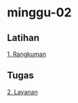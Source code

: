 # minggu-02

## Latihan
[1. Rangkuman](/minggu-02/rangkuman-saas.md)

## Tugas
[2. Layanan](/minggu-02/layanan-saas.md)
